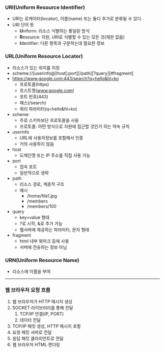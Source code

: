 ### URI(Uniform Resource Identifier)
- URI는 로케이터(locator), 이름(name) 또는 둘다 추가로 분류될 수 있다.
- URI 단어 뜻
	- **U**niform: 리소스 식별하는 통일된 방식
	- **R**esource: 자원, URI로 식별할 수 있는 모든 것(제한 없음)
	- **I**dentifier: 다른 항목과 구분하는데 필요한 정보
### URL(Uniform Resource Locator)
- 리소스가 있는 위치를 지정
- scheme://\[userinfo@]host\[:port]\[/path]\[?query]\[\#fragment]
- https://www.google.com:443/search?q=hello&hl=ko
	- 프로토콜(https)
	- 호스트명(www.google.com)
	- 포트 번호(443)
	- 패스(/search)
	- 쿼리 파라미터(q=hello&hl=ko)
- scheme
	- 주로 스키마보단 프로토콜을 사용
	- 프로토콜: 어떤 방식으로 자원에 접근할 것인가 하는 약속 규칙
- userinfo
	- URL에 사용자정보를 포함해서 인증
	- 거의 사용하지 않음
- host
	- 도메인명 또는 IP 주소를 직접 사용 가능
- port
	- 접속 포트
	- 일반적으로 생략
- path
	- 리소스 경로, 계층적 구조
	- 예시
		- /home/file1.jpg
		- /members
		- /members/100
- query
	- key=value 형태
	- ?로 시작, &로 추가 가능
	- 웹서버에 제공하는 파라미터, 문자 형태
- fragment
	- html 내부 북마크 등에 사용
	- 서버에 전송하는 정보 아님
### URN(Uniform Resource Name)
- 리소스에 이름을 부여

----   
### 웹 브라우저 요청 흐름
1. 웹 브라우저가 HTTP 메시지 생성
2. SOCKET 라이브러리를 통해 전달
	1. TCP/IP 연결(IP, PORT)
	2. 데이터 전달
3. TCP/IP 패킷 생성, HTTP 메시지 포함
4. 요청 패킷 서버로 전달
5. 응답 패킷 클라이언트로 전달
6. 웹 브라우저 HTML 랜더링

